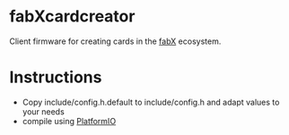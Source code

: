 # fabXcardcreator


Client firmware for creating cards in the [fabX](https://github.com/sschaeffner/fabXaccess) ecosystem.

# Instructions

* Copy include/config.h.default to include/config.h and adapt values to your needs
* compile using [PlatformIO](https://platformio.org)
